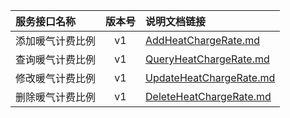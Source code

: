   
| 服务接口名称 | 版本号 | 说明文档链接 |  
| :----------------- | :-----: | :---------------- |  
| 添加暖气计费比例 | v1 | [AddHeatChargeRate.md](https://github.com/Zhang-Monica/gitMd/blob/master/SuppConfigHeatServer/AddHeatChargeRate.md) |  
| 查询暖气计费比例 | v1 | [QueryHeatChargeRate.md](https://github.com/Zhang-Monica/gitMd/blob/master/SuppConfigHeatServer/QueryHeatChargeRate.md) |  
| 修改暖气计费比例 | v1 | [UpdateHeatChargeRate.md](https://github.com/Zhang-Monica/gitMd/blob/master/SuppConfigHeatServer/UpdateHeatChargeRate.md) |  
| 删除暖气计费比例 | v1 | [DeleteHeatChargeRate.md](https://github.com/Zhang-Monica/gitMd/blob/master/SuppConfigHeatServer/DeleteHeatChargeRate.md) |  
  
